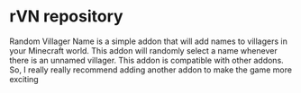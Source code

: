 # rVN repository
Random Villager Name is a simple addon that will add names to villagers in your Minecraft world. This addon will randomly select a name whenever there is an unnamed villager. This addon is compatible with other addons. So, I really really recommend adding another addon to make the game more exciting

